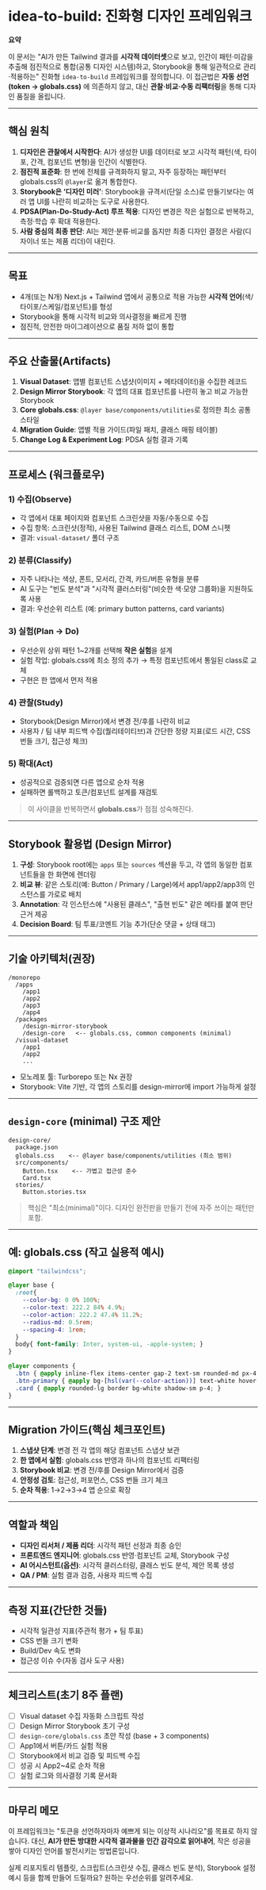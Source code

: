 # idea-to-build: 진화형 디자인 프레임워크

**요약**

이 문서는 "AI가 만든 Tailwind 결과를 **시각적 데이터셋**으로 보고, 인간이 패턴·미감을 추출해 점진적으로 통합(공통 디자인 시스템)하고, Storybook을 통해 일관적으로 관리·적용하는" 진화형 `idea-to-build` 프레임워크를 정의합니다. 이 접근법은 **자동 선언(token → globals.css)** 에 의존하지 않고, 대신 **관찰·비교·수동 리팩터링**을 통해 디자인 품질을 올립니다.

---

## 핵심 원칙

1. **디자인은 관찰에서 시작한다**: AI가 생성한 UI를 데이터로 보고 시각적 패턴(색, 타이포, 간격, 컴포넌트 변형)을 인간이 식별한다.
2. **점진적 표준화**: 한 번에 전체를 규격화하지 말고, 자주 등장하는 패턴부터 globals.css의 `@layer`로 옮겨 통합한다.
3. **Storybook은 ‘디자인 미러’**: Storybook을 규격서(단일 소스)로 만들기보다는 여러 앱 UI를 나란히 비교하는 도구로 사용한다.
4. **PDSA(Plan-Do-Study-Act) 루프 적용**: 디자인 변경은 작은 실험으로 반복하고, 측정·학습 후 확대 적용한다.
5. **사람 중심의 최종 판단**: AI는 제안·분류·비교를 돕지만 최종 디자인 결정은 사람(디자이너 또는 제품 리더)이 내린다.

---

## 목표

* 4개(또는 N개) Next.js + Tailwind 앱에서 공통으로 적용 가능한 **시각적 언어**(색/타이포/스케일/컴포넌트)를 형성
* Storybook을 통해 시각적 비교와 의사결정을 빠르게 진행
* 점진적, 안전한 마이그레이션으로 품질 저하 없이 통합

---

## 주요 산출물(Artifacts)

1. **Visual Dataset**: 앱별 컴포넌트 스냅샷(이미지 + 메타데이터)을 수집한 레코드
2. **Design Mirror Storybook**: 각 앱의 대표 컴포넌트를 나란히 놓고 비교 가능한 Storybook
3. **Core globals.css**: `@layer base/components/utilities`로 정의한 최소 공통 스타일
4. **Migration Guide**: 앱별 적용 가이드(파일 패치, 클래스 매핑 테이블)
5. **Change Log & Experiment Log**: PDSA 실험 결과 기록

---

## 프로세스 (워크플로우)

### 1) 수집(Observe)
- 각 앱에서 대표 페이지와 컴포넌트 스크린샷을 자동/수동으로 수집
- 수집 항목: 스크린샷(정적), 사용된 Tailwind 클래스 리스트, DOM 스니펫
- 결과: `visual-dataset/` 폴더 구조

### 2) 분류(Classify)
- 자주 나타나는 색상, 폰트, 모서리, 간격, 카드/버튼 유형을 분류
- AI 도구는 "빈도 분석"과 "시각적 클러스터링"(비슷한 색·모양 그룹화)을 지원하도록 사용
- 결과: 우선순위 리스트 (예: primary button patterns, card variants)

### 3) 실험(Plan → Do)
- 우선순위 상위 패턴 1~2개를 선택해 **작은 실험**을 설계
- 실험 작업: globals.css에 최소 정의 추가 → 특정 컴포넌트에서 통일된 class로 교체
- 구현은 한 앱에서 먼저 적용

### 4) 관찰(Study)
- Storybook(Design Mirror)에서 변경 전/후를 나란히 비교
- 사용자 / 팀 내부 피드백 수집(퀄리테이티브)과 간단한 정량 지표(로드 시간, CSS 번들 크기, 접근성 체크)

### 5) 확대(Act)
- 성공적으로 검증되면 다른 앱으로 순차 적용
- 실패하면 롤백하고 토큰/컴포넌트 설계를 재검토

> 이 사이클을 반복하면서 **globals.css**가 점점 성숙해진다.

---

## Storybook 활용법 (Design Mirror)

1. **구성**: Storybook root에는 `apps` 또는 `sources` 섹션을 두고, 각 앱의 동일한 컴포넌트들을 한 화면에 렌더링
2. **비교 뷰**: 같은 스토리(예: Button / Primary / Large)에서 app1/app2/app3의 인스턴스를 가로로 배치
3. **Annotation**: 각 인스턴스에 "사용된 클래스", "출현 빈도" 같은 메타를 붙여 판단 근거 제공
4. **Decision Board**: 팀 투표/코멘트 기능 추가(단순 댓글 + 상태 태그)

---

## 기술 아키텍처(권장)

```
/monorepo
  /apps
    /app1
    /app2
    /app3
    /app4
  /packages
    /design-mirror-storybook
    /design-core   <-- globals.css, common components (minimal)
  /visual-dataset
    /app1
    /app2
    ...
```

- 모노레포 툴: Turborepo 또는 Nx 권장
- Storybook: Vite 기반, 각 앱의 스토리를 design-mirror에 import 가능하게 설정

---

## `design-core` (minimal) 구조 제안

```
design-core/
  package.json
  globals.css    <-- @layer base/components/utilities (최소 범위)
  src/components/
    Button.tsx    <-- 가볍고 접근성 준수
    Card.tsx
  stories/
    Button.stories.tsx
```

> 핵심은 "최소(minimal)"이다. 디자인 완전판을 만들기 전에 자주 쓰이는 패턴만 포함.

---

## 예: globals.css (작고 실용적 예시)

```css
@import "tailwindcss";

@layer base {
  :root{
    --color-bg: 0 0% 100%;
    --color-text: 222.2 84% 4.9%;
    --color-action: 222.2 47.4% 11.2%;
    --radius-md: 0.5rem;
    --spacing-4: 1rem;
  }
  body{ font-family: Inter, system-ui, -apple-system; }
}

@layer components {
  .btn { @apply inline-flex items-center gap-2 text-sm rounded-md px-4 py-2; }
  .btn-primary { @apply bg-[hsl(var(--color-action))] text-white hover:opacity-95; }
  .card { @apply rounded-lg border bg-white shadow-sm p-4; }
}
```

---

## Migration 가이드(핵심 체크포인트)

1. **스냅샷 단계**: 변경 전 각 앱의 해당 컴포넌트 스냅샷 보관
2. **한 앱에서 실험**: globals.css 반영과 하나의 컴포넌트 리팩터링
3. **Storybook 비교**: 변경 전/후를 Design Mirror에서 검증
4. **안정성 검토**: 접근성, 퍼포먼스, CSS 번들 크기 체크
5. **순차 적용**: 1→2→3→4 앱 순으로 확장

---

## 역할과 책임

- **디자인 리서처 / 제품 리더**: 시각적 패턴 선정과 최종 승인
- **프론트엔드 엔지니어**: globals.css 반영·컴포넌트 교체, Storybook 구성
- **AI 어시스턴트(옵션)**: 시각적 클러스터링, 클래스 빈도 분석, 제안 목록 생성
- **QA / PM**: 실험 결과 검증, 사용자 피드백 수집

---

## 측정 지표(간단한 것들)

- 시각적 일관성 지표(주관적 평가 + 팀 투표)
- CSS 번들 크기 변화
- Build/Dev 속도 변화
- 접근성 이슈 수(자동 검사 도구 사용)

---

## 체크리스트(초기 8주 플랜)

- [ ] Visual dataset 수집 자동화 스크립트 작성
- [ ] Design Mirror Storybook 초기 구성
- [ ] `design-core/globals.css` 초안 작성 (base + 3 components)
- [ ] App1에서 버튼/카드 실험 적용
- [ ] Storybook에서 비교 검증 및 피드백 수집
- [ ] 성공 시 App2~4로 순차 적용
- [ ] 실험 로그와 의사결정 기록 문서화

---

## 마무리 메모

이 프레임워크는 "토큰을 선언하자마자 예쁘게 되는 이상적 시나리오"를 목표로 하지 않습니다. 대신, **AI가 만든 방대한 시각적 결과물을 인간 감각으로 읽어내어**, 작은 성공을 쌓아 디자인 언어를 발전시키는 방법론입니다.

실제 리포지토리 템플릿, 스크립트(스크린샷 수집, 클래스 빈도 분석), Storybook 설정 예시 등을 함께 만들어 드릴까요? 원하는 우선순위를 알려주세요.

